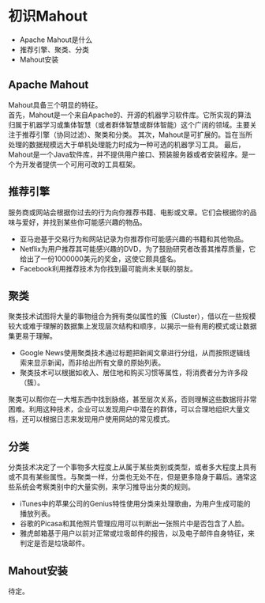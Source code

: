# 初识Mahout
- Apache Mahout是什么
- 推荐引擎、聚类、分类
- Mahout安装
         
## Apache Mahout
Mahout具备三个明显的特征。      
首先，Mahout是一个来自Apache的、开源的机器学习软件库。它所实现的算法归属于机器学习或集体智慧（或者群体智慧或群体智能）这个广阔的领域。主要关注于推荐引擎（协同过滤）、聚类和分类。
其次，Mahout是可扩展的。旨在当所处理的数据规模远大于单机处理能力时成为一种可选的机器学习工具。
最后，Mahout是一个Java软件库，并不提供用户接口、预装服务器或者安装程序。是一个为开发者提供一个可用可改的工具框架。
                
## 推荐引擎
服务商或网站会根据你过去的行为向你推荐书籍、电影或文章。它们会根据你的品味与爱好，并找到某些你可能感兴趣的物品。
              
- 亚马逊基于交易行为和网站记录为你推荐你可能感兴趣的书籍和其他物品。
- Netflix为用户推荐其可能感兴趣的DVD，为了鼓励研究者改善其推荐质量，它给出了一份1000000美元的奖金，这使它颇具盛名。
- Facebook利用推荐技术为你找到最可能尚未关联的朋友。
           
## 聚类
聚类技术试图将大量的事物组合为拥有类似属性的簇（Cluster），借以在一些规模较大或难于理解的数据集上发现层次结构和顺序，以揭示一些有用的模式或让数据集更易于理解。
         
- Google News使用聚类技术通过标题把新闻文章进行分组，从而按照逻辑线索来显示新闻，而非给出所有文章的原始列表。
- 聚类技术可以根据如收入、居住地和购买习惯等属性，将消费者分为许多段（簇）。
           
聚类可以帮你在一大堆东西中找到脉络，甚至层次关系，否则理解这些数据将非常困难。利用这种技术，企业可以发现用户中潜在的群体，可以合理地组织大量文档，还可以根据日志来发现用户使用网站的常见模式。
         
## 分类
分类技术决定了一个事物多大程度上从属于某些类别或类型，或者多大程度上具有或不具有某些属性。与聚类一样，分类也无处不在，但是更多隐身于幕后。通常这些系统会考察类别中的大量实例，来学习推导出分类的规则。
           
- iTunes中的苹果公司的Genius特性使用分类来处理歌曲，为用户生成可能的播放列表。
- 谷歌的Picasa和其他照片管理应用可以判断出一张照片中是否包含了人脸。
- 雅虎邮箱基于用户以前对正常或垃圾邮件的报告，以及电子邮件自身特征，来判定是否是垃圾邮件。
          
## Mahout安装
待定。